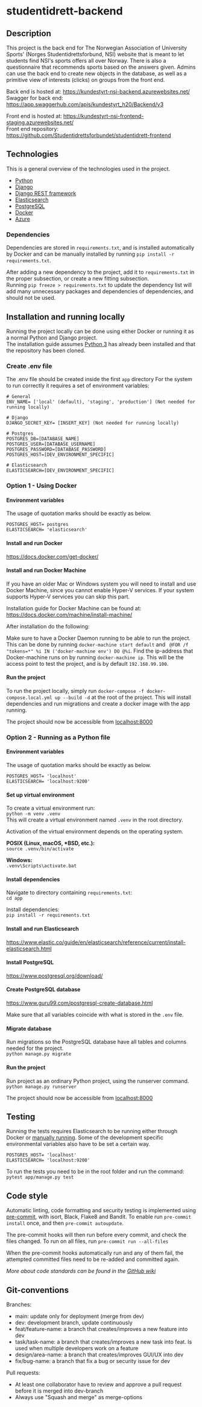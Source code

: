 # studentidrett-backend

## Description
This project is the back end for The Norwegian Association of University Sports' (Norges Studentidrettsforbund, NSI) website
that is meant to let students find NSI's sports offers all over Norway. There is also a questionnaire that recommends
sports based on the answers given. Admins can use the back end to create new objects in the database, as well as a
primitive view of interests (clicks) on groups from the front end.

Back end is hosted at: https://kundestyrt-nsi-backend.azurewebsites.net/ \
Swagger for back end: https://app.swaggerhub.com/apis/kundestyrt_h20/Backend/v3

Front end is hosted at: https://kundestyrt-nsi-frontend-staging.azurewebsites.net/ \
Front end repository: https://github.com/Studentidrettsforbundet/studentidrett-frontend


## Technologies
This is a general overview of the technologies used in the project.
* [Python](https://www.python.org/)
* [Django](https://www.djangoproject.com/)
* [Django REST framework](https://www.django-rest-framework.org/)
* [Elasticsearch](https://www.elastic.co/elasticsearch/)
* [PostgreSQL](https://www.postgresql.org/)
* [Docker](https://www.docker.com/)
* [Azure](https://azure.microsoft.com/)

### Dependencies

Dependencies are stored in `requirements.txt`, and is installed automatically by Docker and can be manually installed by running `pip install -r requirements.txt`.

After adding a new dependency to the project, add it to `requirements.txt` in the proper subsection, or create a new fitting subsection. \
Running `pip freeze > requirements.txt` to update the dependency list will add many unnecessary packages and dependencies of dependencies, and should not be used.

## Installation and running locally
Running the project locally can be done using either Docker or running it as a normal Python and Django project. \
The installation guide assumes [Python 3](https://www.python.org/downloads/) has already been installed and that the repository has been cloned.

### Create .env file
The .env file should be created inside the first `app` directory
For the system to run correctly it requires a set of environment variables:

```
# General
ENV_NAME= ['local' (default), 'staging', 'production'] (Not needed for running locally)

# Django
DJANGO_SECRET_KEY= [INSERT_KEY] (Not needed for running locally)

# Postgres
POSTGRES_DB=[DATABASE_NAME]
POSTGRES_USER=[DATABASE_USERNAME]
POSTGRES_PASSWORD=[DATABASE_PASSWORD]
POSTGRES_HOST=[DEV_ENVIRONMENT_SPECIFIC]

# Elasticsearch
ELASTICSEARCH=[DEV_ENVIRONMENT_SPECIFIC]
```

### Option 1 - Using Docker
#### Environment variables
The usage of quotation marks should be exactly as below.
```
POSTGRES_HOST= postgres
ELASTICSEARCH= 'elasticsearch'
```

#### Install and run Docker
https://docs.docker.com/get-docker/


#### Install and run Docker Machine
If you have an older Mac or Windows system you will need to install and use Docker Machine, since you cannot enable
 Hyper-V services. If your system supports Hyper-V services you can skip this part.

Installation guide for Docker Machine can be found at:
https://docs.docker.com/machine/install-machine/

After installation do the following:

Make sure to have a Docker Daemon running to be able to run the project.
This can be done by running `docker-machine start default` and `
@FOR /f "tokens=*" %i IN ('docker-machine env') DO @%i`. Find the ip-address that Docker-machine
runs on by running `docker-machine ip`. This will be the access point to test
the project, and is by default `192.168.99.100`.

#### Run the project
To run the project locally, simply run `docker-compose -f docker-compose.local.yml up --build -d`
at the root of the project. This will install dependencies and run migrations and create a docker image
with the app running.

The project should now be accessible from [localhost:8000](http://localhost:8000/)


### Option 2 - Running as a Python file
#### Environment variables
The usage of quotation marks should be exactly as below.
```
POSTGRES_HOST= 'localhost'
ELASTICSEARCH= 'localhost:9200'
```

#### Set up virtual environment
To create a virtual environment run: \
`python -m venv .venv` \
This will create a virtual environment named `.venv` in the root directory.

Activation of the virtual environment depends on the operating system.

**POSIX (Linux, macOS, \*BSD, etc.):** \
`source .venv/bin/activate`

**Windows:** \
`.venv\Scripts\activate.bat`

#### Install dependencies
Navigate to directory containing `requirements.txt`: \
`cd app`

Install dependencies: \
`pip install -r requirements.txt`

#### Install and run Elasticsearch
https://www.elastic.co/guide/en/elasticsearch/reference/current/install-elasticsearch.html

#### Install PostgreSQL
https://www.postgresql.org/download/

#### Create PostgreSQL database
https://www.guru99.com/postgresql-create-database.html

Make sure that all variables coincide with what is stored in the `.env` file.

#### Migrate database
Run migrations so the PostgreSQL database have all tables and columns needed for the project. \
`python manage.py migrate`

#### Run the project
Run project as an ordinary Python project, using the runserver command. \
`python manage.py runserver`

The project should now be accessible from [localhost:8000](http://localhost:8000/)

## Testing
Running the tests requires Elasticsearch to be running either through Docker or [manually running](https://github.com/Studentidrettsforbundet/studentidrett-backend/tree/fix/readme#install-and-run-elasticsearch).
Some of the development specific environmental variables also have to be set a certain way.

```
POSTGRES_HOST= 'localhost'
ELASTICSEARCH= 'localhost:9200'
```

To run the tests you need to be in the root folder and run the command: \
`pytest app/manage.py test`

## Code style
Automatic linting, code formatting and security testing is implemented using
[pre-commit](https://pre-commit.com/), with isort, Black, Flake8 and Bandit.
To enable run `pre-commit install` once, and then `pre-commit autoupdate`.

The pre-commit hooks will then run before every commit, and check the files changed.
To run on all files, run `pre-commit run --all-files`

When the pre-commit hooks automatically run and any of them fail, the attempted committed files need to be re-added and committed again.

*More about code standards can be found in the [GitHub wiki](https://github.com/Studentidrettsforbundet/studentidrett-backend/wiki/Code-Standards)*

## Git-conventions

Branches:

- main: update only for deployment (merge from dev)
- dev: development branch, update continuously
- feat/feature-name: a branch that creates/improves a new feature into dev
- task/task-name: a branch that creates/improves a new task into feat. Is used when multiple developers work on a feature
- design/area-name: a branch that creates/improves GUI/UX into dev
- fix/bug-name: a branch that fix a bug or security issue for dev

Pull requests:

- At least one collaborator have to review and approve a pull request before it is merged into dev-branch
- Always use "Squash and merge" as merge-options

